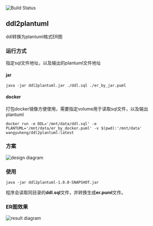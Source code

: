 ![Build Status](https://travis-ci.org/wangyuheng/ddl2plantuml.svg?branch=master)

## ddl2plantuml

ddl转换为plantuml格式ER图

### 运行方式

指定sql文件地址，以及输出的plantuml文件地址

#### jar

```shell
java -jar ddl2plantuml.jar ./ddl.sql ./er_by_jar.puml
```

#### docker

打包docker镜像方便使用，需要指定volume用于读取sql文件，以及输出plantuml

```
docker run -e DDL='/mnt/data/ddl.sql' -e PLANTUML='/mnt/data/er_by_docker.puml' -v $(pwd):'/mnt/data' wangyuheng/ddl2plantuml:latest
```

### 方案

![design diagram](http://www.plantuml.com/plantuml/proxy?src=https://raw.githubusercontent.com/wangyuheng/ddl2plantuml/master/.plantuml/design.puml)

### 使用

```shell
java -jar ddl2plantuml-1.0.0-SNAPSHOT.jar
```

程序会读取同目录的**ddl.sql**文件，并转换生成**er.puml**文件。

### ER图效果

![result diagram](http://www.plantuml.com/plantuml/proxy?src=https://raw.githubusercontent.com/wangyuheng/ddl2plantuml/master/.plantuml/result.puml)
